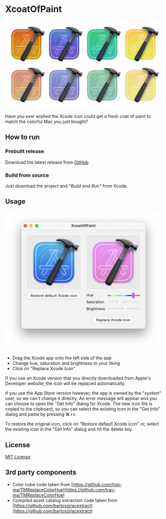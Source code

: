 # XcoatOfPaint
<img src="Xcoats.png" width="536">

Have you ever wished the Xcode icon could get a fresh coat of paint to match the colorful Mac you just bought?

## How to run
### Prebuilt release
Download the latest release from [GitHub](https://github.com/DerLobi/XcoatOfPaint/releases/latest)

### Build from source
Just download the project and _"Build and Run"_ from Xcode.

## Usage
<img src="app.png" width=546>

* Drag the Xcode app onto the left side of the app
* Change hue, saturation and brightness to your liking
* Click on "Replace Xcode Icon"

If you use an Xcode version that you directly downloaded from Apple's Developer website, the icon will be replaced automatically.

If you use the App Store version however, the app is owned by the "system" user, so we can't change it directly. An error message will appear and you can choose to open the "Get Info" dialog for Xcode. The new icon file is copied to the clipboard, so you can select the existing icon in the "Get Info" dialog and paste by pressing ⌘+v.

To restore the original icon, click on "Restore default Xcode icon" or, select the existing icon in the "Get Info" dialog and hit the delete key.

## License
[MIT License](https://github.com/DerLobi/XcoatOfPaint/blob/main/LICENSE)

## 3rd party components
* Color cube code taken from [https://github.com/trav-ma/TMReplaceColorHue](https://github.com/trav-ma/TMReplaceColorHue)
* Compiled asset catalog extraction code taken from [https://github.com/bartoszj/acextract](https://github.com/bartoszj/acextract)
